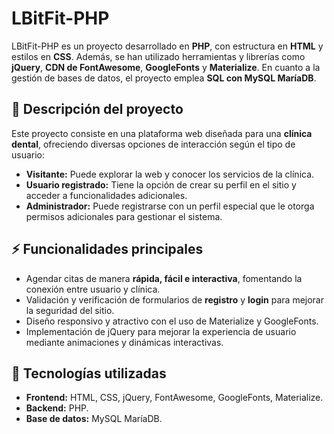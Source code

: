 # LBitFit-PHP

LBitFit-PHP es un proyecto desarrollado en **PHP**, con estructura en **HTML** y estilos en **CSS**. Además, se han utilizado herramientas y librerías como **jQuery**, **CDN de FontAwesome**, **GoogleFonts** y **Materialize**. En cuanto a la gestión de bases de datos, el proyecto emplea **SQL con MySQL MaríaDB**.

## 📌 Descripción del proyecto

Este proyecto consiste en una plataforma web diseñada para una **clínica dental**, ofreciendo diversas opciones de interacción según el tipo de usuario:

- **Visitante:** Puede explorar la web y conocer los servicios de la clínica.
- **Usuario registrado:** Tiene la opción de crear su perfil en el sitio y acceder a funcionalidades adicionales.
- **Administrador:** Puede registrarse con un perfil especial que le otorga permisos adicionales para gestionar el sistema.

## ⚡ Funcionalidades principales

- Agendar citas de manera **rápida, fácil e interactiva**, fomentando la conexión entre usuario y clínica.
- Validación y verificación de formularios de **registro** y **login** para mejorar la seguridad del sitio.
- Diseño responsivo y atractivo con el uso de Materialize y GoogleFonts.
- Implementación de jQuery para mejorar la experiencia de usuario mediante animaciones y dinámicas interactivas.

## 🔧 Tecnologías utilizadas

- **Frontend:** HTML, CSS, jQuery, FontAwesome, GoogleFonts, Materialize.
- **Backend:** PHP.
- **Base de datos:** MySQL MaríaDB.
